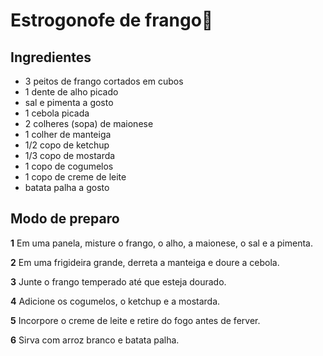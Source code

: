 # **Estrogonofe de frango**:chicken:

## Ingredientes

 - 3 peitos de frango cortados em cubos
 - 1 dente de alho picado
 - sal e pimenta a gosto
 - 1 cebola picada
 - 2 colheres (sopa) de maionese
 - 1 colher de manteiga
 - 1/2 copo de ketchup
 - 1/3 copo de mostarda
 - 1 copo de cogumelos
 - 1 copo de creme de leite
 - batata palha a gosto

## Modo de preparo

**1** Em uma panela, misture o frango, o alho, a maionese, o sal e a pimenta.

**2** Em uma frigideira grande, derreta a manteiga e doure a cebola.

**3** Junte o frango temperado até que esteja dourado.

**4** Adicione os cogumelos, o ketchup e a mostarda.

**5** Incorpore o creme de leite e retire do fogo antes de ferver.

**6** Sirva com arroz branco e batata palha.